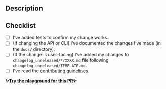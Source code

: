 ## Description

<!-- Please provide a brief summary of your changes: -->

## Checklist

<!-- Please ensure you’ve done all of these things (if applicable). -->
<!-- You can replace the `[ ]` with `[x]` to mark each task as done. -->

- [ ] I’ve added tests to confirm my change works.
- [ ] (If changing the API or CLI) I’ve documented the changes I’ve made (in the `docs/` directory).
- [ ] (If the change is user-facing) I’ve added my changes to `changelog_unreleased/*/XXXX.md` file following `changelog_unreleased/TEMPLATE.md`.
- [ ] I’ve read the [contributing guidelines](https://github.com/prettier/prettier/blob/master/CONTRIBUTING.md).

<!-- Please DO NOT remove the playground link -->

**✨[Try the playground for this PR](https://prettier.io/playground-redirect)✨**
